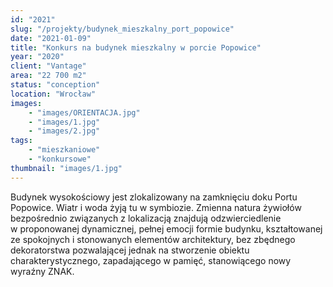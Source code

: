```yaml
---
id: "2021"
slug: "/projekty/budynek_mieszkalny_port_popowice"
date: "2021-01-09"
title: "Konkurs na budynek mieszkalny w porcie Popowice"
year: "2020"
client: "Vantage"
area: "22 700 m2"
status: "conception"
location: "Wrocław"
images: 
    - "images/ORIENTACJA.jpg"
    - "images/1.jpg"
    - "images/2.jpg"
tags: 
    - "mieszkaniowe"
    - "konkursowe"
thumbnail: "images/1.jpg"
---
```

Budynek wysokościowy jest zlokalizowany na zamknięciu doku Portu Popowice. Wiatr i&nbsp;woda żyją tu w&nbsp;symbiozie. Zmienna natura żywiołów bezpośrednio związanych z&nbsp;lokalizacją znajdują odzwierciedlenie w&nbsp;proponowanej dynamicznej, pełnej emocji formie budynku, kształtowanej ze spokojnych i&nbsp;stonowanych elementów architektury, bez zbędnego dekoratorstwa pozwalającej jednak na stworzenie obiektu charakterystycznego, zapadającego w&nbsp;pamięć, stanowiącego nowy wyraźny ZNAK.
